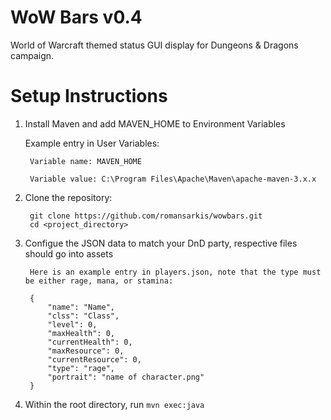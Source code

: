 # WoW Bars v0.4
World of Warcraft themed status GUI display for Dungeons &amp; Dragons campaign.

# Setup Instructions

1. Install Maven and add MAVEN_HOME to Environment Variables

    Example entry in User Variables:
        
        Variable name: MAVEN_HOME
        
        Variable value: C:\Program Files\Apache\Maven\apache-maven-3.x.x

2. Clone the repository:
    
        git clone https://github.com/romansarkis/wowbars.git
        cd <project_directory>

3. Configue the JSON data to match your DnD party, respective files should go into assets
        
        Here is an example entry in players.json, note that the type must be either rage, mana, or stamina:

        {
            "name": "Name",
            "clss": "Class",
            "level": 0,
            "maxHealth": 0,
            "currentHealth": 0,
            "maxResource": 0,
            "currentResource": 0,
            "type": "rage", 
            "portrait": "name of character.png"
        }


4. Within the root directory, run `mvn exec:java`
